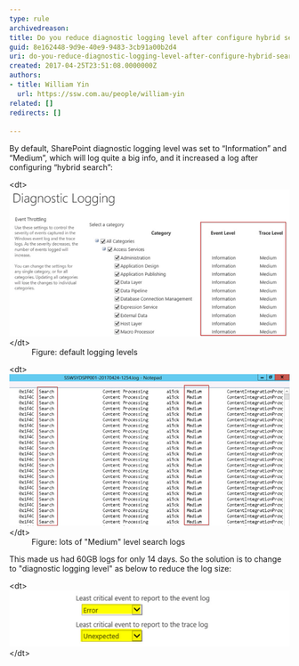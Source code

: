 ```yaml
---
type: rule
archivedreason: 
title: Do you reduce diagnostic logging level after configure hybrid search?
guid: 8e162448-9d9e-40e9-9483-3cb91a00b2d4
uri: do-you-reduce-diagnostic-logging-level-after-configure-hybrid-search
created: 2017-04-25T23:51:08.0000000Z
authors:
- title: William Yin
  url: https://ssw.com.au/people/william-yin
related: []
redirects: []

---
```


By default, SharePoint diagnostic logging level was set to “Information” and “Medium”, which will log quite a big info, and it increased a log after configuring “hybrid search”:

<!--endintro-->
<dl class="image">&lt;dt&gt;<img src="sp-diagnostic-logging.jpg" alt="sp-diagnostic-logging.jpg">&lt;/dt&gt;<dd>Figure: default logging levels<br></dd></dl><dl class="image">&lt;dt&gt;<img src="sp-diagnostic-logging-2.jpg" alt="sp-diagnostic-logging-2.jpg">&lt;/dt&gt;<dd>Figure: lots of "Medium" level search logs</dd></dl>This made us had 60GB logs for only 14 days.
So the solution is to change to "diagnostic logging level" as below to reduce the log size:
<dl class="image">&lt;dt&gt;<img src="sp-diagnostic-logging-3.jpg" alt="sp-diagnostic-logging-3.jpg">&lt;/dt&gt;</dl>
